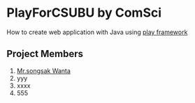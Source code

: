 # PlayForCSUBU by ComSci
How to create web application with Java using [play framework](http://www.playframework.com)

## Project Members
1. [Mr.songsak Wanta](https://github.com/wichit2s/PlayForCSUBU)
2. yyy
3. xxxx
4. 555
